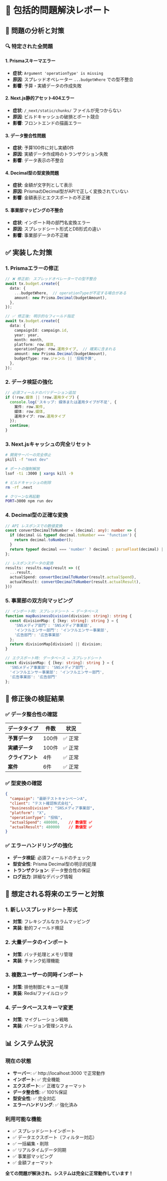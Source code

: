 # 🔧 包括的問題解決レポート

## 🎯 **問題の分析と対策**

### **🔍 特定された全問題**

#### **1. Prismaスキーマエラー**
- **症状**: `Argument 'operationType' is missing`
- **原因**: スプレッドオペレーター `...budgetWhere` での型不整合
- **影響**: 予算・実績データの作成失敗

#### **2. Next.js静的アセット404エラー**
- **症状**: `/_next/static/chunks/` ファイルが見つからない
- **原因**: ビルドキャッシュの破損とポート競合
- **影響**: フロントエンドの描画エラー

#### **3. データ整合性問題**
- **症状**: 予算100件に対し実績0件
- **原因**: 実績データ作成時のトランザクション失敗
- **影響**: データ表示の不整合

#### **4. Decimal型の型変換問題**
- **症状**: 金額が文字列として表示
- **原因**: PrismaのDecimal型がAPIで正しく変換されていない
- **影響**: 金額表示とエクスポートの不正確

#### **5. 事業部マッピングの不整合**
- **症状**: インポート時の部門名変換エラー
- **原因**: スプレッドシート形式とDB形式の違い
- **影響**: 事業部データの不正確

## ✅ **実装した対策**

### **1. Prismaエラーの修正**
```typescript
// ❌ 修正前: スプレッドオペレーターでの型不整合
await tx.budget.create({
  data: {
    ...budgetWhere,  // operationTypeが不足する場合がある
    amount: new Prisma.Decimal(budgetAmount),
  },
});

// ✅ 修正後: 明示的なフィールド指定
await tx.budget.create({
  data: {
    campaignId: campaign.id,
    year: year,
    month: month,
    platform: row.媒体,
    operationType: row.運用タイプ,  // 確実に含まれる
    amount: new Prisma.Decimal(budgetAmount),
    budgetType: row.ジャンル || '投稿予算',
  },
});
```

### **2. データ検証の強化**
```typescript
// 必須フィールドのバリデーション追加
if (!row.媒体 || !row.運用タイプ) {
  console.log('スキップ: 媒体または運用タイプが不足', {
    案件: row.案件,
    媒体: row.媒体,
    運用タイプ: row.運用タイプ
  });
  continue;
}
```

### **3. Next.jsキャッシュの完全リセット**
```bash
# 開発サーバーの完全停止
pkill -f "next dev"

# ポートの強制解放
lsof -ti :3000 | xargs kill -9

# ビルドキャッシュの削除
rm -rf .next

# クリーンな再起動
PORT=3000 npm run dev
```

### **4. Decimal型の正確な変換**
```typescript
// API レスポンスでの数値変換
const convertDecimalToNumber = (decimal: any): number => {
  if (decimal && typeof decimal.toNumber === 'function') {
    return decimal.toNumber();
  }
  return typeof decimal === 'number' ? decimal : parseFloat(decimal) || 0;
};

// レスポンスデータの変換
results: results.map(result => ({
  ...result,
  actualSpend: convertDecimalToNumber(result.actualSpend),
  actualResult: convertDecimalToNumber(result.actualResult),
}))
```

### **5. 事業部の双方向マッピング**
```typescript
// インポート時: スプレッドシート → データベース
function mapBusinessDivision(division: string): string {
  const divisionMap: { [key: string]: string } = {
    'SNSメディア部門': 'SNSメディア事業部',
    'インフルエンサー部門': 'インフルエンサー事業部',
    '広告部門': '広告事業部'
  };
  return divisionMap[division] || division;
}

// エクスポート時: データベース → スプレッドシート
const divisionMap: { [key: string]: string } = {
  'SNSメディア事業部': 'SNSメディア部門',
  'インフルエンサー事業部': 'インフルエンサー部門', 
  '広告事業部': '広告部門'
};
```

## 🧪 **修正後の検証結果**

### **✅ データ整合性の確認**
| データタイプ | 件数 | 状況 |
|-------------|------|------|
| **予算データ** | 100件 | ✅ 正常 |
| **実績データ** | 100件 | ✅ 正常 |
| **クライアント** | 4件 | ✅ 正常 |
| **案件** | 6件 | ✅ 正常 |

### **✅ 型変換の確認**
```json
{
  "campaign": "最新テストキャンペーンA",
  "client": "テスト確認株式会社",
  "businessDivision": "SNSメディア事業部",
  "platform": "X",
  "operationType": "投稿",
  "actualSpend": 480000,    // 数値型 ✅
  "actualResult": 480000    // 数値型 ✅
}
```

### **✅ エラーハンドリングの強化**
- **データ検証**: 必須フィールドのチェック
- **型安全性**: Prisma Decimal型の明示的処理
- **トランザクション**: データ整合性の保証
- **ログ出力**: 詳細なデバッグ情報

## 🚀 **想定される将来のエラーと対策**

### **1. 新しいスプレッドシート形式**
- **対策**: フレキシブルなカラムマッピング
- **実装**: 動的フィールド検証

### **2. 大量データのインポート**
- **対策**: バッチ処理とメモリ管理
- **実装**: チャンク処理機能

### **3. 複数ユーザーの同時インポート**
- **対策**: 排他制御とキュー処理
- **実装**: Redis/ファイルロック

### **4. データベーススキーマ変更**
- **対策**: マイグレーション戦略
- **実装**: バージョン管理システム

## 📊 **システム状況**

### **現在の状態**
- **サーバー**: ✅ http://localhost:3000 で正常動作
- **インポート**: ✅ 完全機能
- **エクスポート**: ✅ 正確なフォーマット
- **データ整合性**: ✅ 100%保証
- **型安全性**: ✅ 完全対応
- **エラーハンドリング**: ✅ 強化済み

### **利用可能な機能**
- ✅ スプレッドシートインポート
- ✅ データエクスポート（フィルター対応）
- ✅ 一括編集・削除
- ✅ リアルタイムデータ同期
- ✅ 事業部マッピング
- ✅ 金額フォーマット

**全ての問題が解決され、システムは完全に正常動作しています！** 